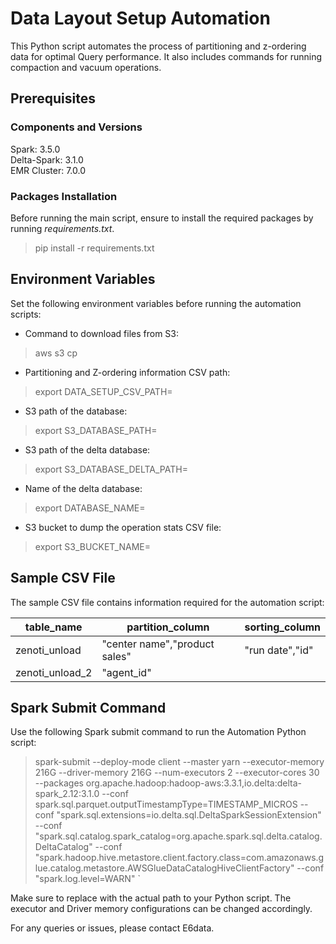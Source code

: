 # Data Layout Setup Automation

This Python script automates the process of partitioning and z-ordering data for optimal Query performance. It also includes commands for running compaction and vacuum operations.

## Prerequisites
### Components and Versions
Spark: 3.5.0 \
Delta-Spark: 3.1.0 \
EMR Cluster: 7.0.0

### Packages Installation

Before running the main script, ensure to install the required packages by running *requirements.txt*.

> pip install -r requirements.txt

## Environment Variables
Set the following environment variables before running the automation scripts:

* Command to download files from S3:
> aws s3 cp <S3-Path> <Destination-Path>

* Partitioning and Z-ordering information CSV path:
> export DATA_SETUP_CSV_PATH=<Path-to-python-script>

* S3 path of the database:
> export S3_DATABASE_PATH=<S3-path-of-database>

* S3 path of the delta database:
> export S3_DATABASE_DELTA_PATH=<S3-path-of-delta-database>

* Name of the delta database:
> export DATABASE_NAME=<Database-name>

* S3 bucket to dump the operation stats CSV file:
> export S3_BUCKET_NAME=<S3-bucket-name>

## Sample CSV File
The sample CSV file contains information required for the automation script:

| table_name | partition_column | sorting_column|
|------------|------------------|---------------|
| zenoti_unload| "center name","product sales" | "run date","id" |
|zenoti_unload_2 | "agent_id" |

## Spark Submit Command
Use the following Spark submit command to run the Automation Python script:

> spark-submit --deploy-mode client --master yarn --executor-memory 216G --driver-memory 216G --num-executors 2 --executor-cores 30 --packages org.apache.hadoop:hadoop-aws:3.3.1,io.delta:delta-spark_2.12:3.1.0  --conf spark.sql.parquet.outputTimestampType=TIMESTAMP_MICROS --conf "spark.sql.extensions=io.delta.sql.DeltaSparkSessionExtension" --conf "spark.sql.catalog.spark_catalog=org.apache.spark.sql.delta.catalog.DeltaCatalog" --conf "spark.hadoop.hive.metastore.client.factory.class=com.amazonaws.glue.catalog.metastore.AWSGlueDataCatalogHiveClientFactory" --conf "spark.log.level=WARN" <path-to-python-script>`

Make sure to replace <path-to-python-script> with the actual path to your Python script.
The executor and Driver memory configurations can be changed accordingly.

For any queries or issues, please contact E6data.